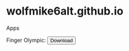 # wolfmike6alt.github.io

<link rel="shortcut icon" href="https://i1.sndcdn.com/avatars-nvvjIs6uobeM5PN2-XmXH5w-t200x200.jpg">

Apps

Finger Olympic:
<a href="itms-services://?action=download-manifest&url=https://raw.githubusercontent.com/WolfMike6Alt/wolfmike6alt.github.io/main/fingerway.plist"><button type="button">Download</button></a>

